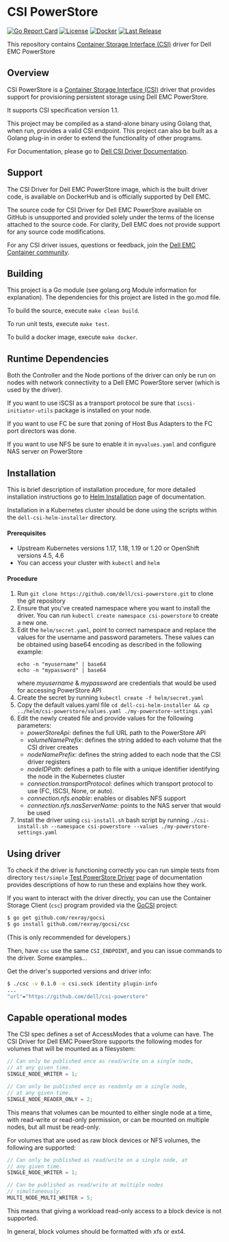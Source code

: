 # CSI PowerStore

[![Go Report Card](https://goreportcard.com/badge/github.com/dell/csi-powerstore)](https://goreportcard.com/report/github.com/dell/csi-powerstore)
[![License](https://img.shields.io/badge/License-Apache%202.0-blue.svg)](https://github.com/dell/csi-powerstore/blob/master/LICENSE)
[![Docker](https://img.shields.io/docker/pulls/dellemc/csi-powerstore.svg?logo=docker)](https://hub.docker.com/r/dellemc/csi-powerstore)
[![Last Release](https://img.shields.io/github/v/release/dell/csi-powerstore?label=latest&style=flat-square)](https://github.com/dell/csi-powerstore/releases)

This repository contains [Container Storage Interface (CSI)](https://github.com/container-storage-interface/) driver for Dell EMC PowerStore 

## Overview
CSI PowerStore is a [Container Storage Interface (CSI)](https://github.com/container-storage-interface/) driver that provides support for provisioning persistent storage using Dell EMC PowerStore.

It supports CSI specification version 1.1.

This project may be compiled as a stand-alone binary using Golang that, when run, provides a valid CSI endpoint. This project can also be built as a Golang plug-in in order to extend the functionality of other programs.

For Documentation, please go to [Dell CSI Driver Documentation](https://dell.github.io/storage-plugin-docs).

## Support

The CSI Driver for Dell EMC PowerStore image, which is the built driver code, is available on DockerHub and is officially supported by Dell EMC.

The source code for CSI Driver for Dell EMC PowerStore available on GitHub is unsupported and provided solely under the terms of the license attached to the source code. For clarity, Dell EMC does not provide support for any source code modifications.

For any CSI driver issues, questions or feedback, join the [Dell EMC Container community](https://www.dell.com/community/Containers/bd-p/Containers).

## Building

This project is a Go module (see golang.org Module information for explanation).
The dependencies for this project are listed in the go.mod file.

To build the source, execute `make clean build`.

To run unit tests, execute `make test`.

To build a docker image, execute `make docker`.

## Runtime Dependencies

Both the Controller and the Node portions of the driver can only be run on nodes with network connectivity to a Dell EMC PowerStore server (which is used by the driver). 

If you want to use iSCSI as a transport protocol be sure that `iscsi-initiator-utils` package is installed on your node. 

If you want to use FC be sure that zoning of Host Bus Adapters to the FC port directors was done. 

If you want to use NFS be sure to enable it in `myvalues.yaml` and configure NAS server on PowerStore

## Installation
This is brief description of installation procedure, for more detailed installation instructions go to [Helm Installation](https://dell.github.io/storage-plugin-docs/docs/installation/helm/powerstore/) page of documentation. 

Installation in a Kubernetes cluster should be done using the scripts within the `dell-csi-helm-installer` directory. 

#### Prerequisites
- Upstream Kubernetes versions 1.17, 1.18, 1.19 or 1.20 or OpenShift versions 4.5, 4.6
- You can access your cluster with `kubectl` and `helm`

#### Procedure
1. Run `git clone https://github.com/dell/csi-powerstore.git` to clone the git repository
2. Ensure that you've created namespace where you want to install the driver. You can run `kubectl create namespace csi-powerstore` to create a new one. 
3. Edit the `helm/secret.yaml`, point to correct namespace and replace the values for the username and password parameters.
    These values can be obtained using base64 encoding as described in the following example:
    ```
    echo -n "myusername" | base64
    echo -n "mypassword" | base64
    ```
   where *myusername* & *mypassword* are credentials that would be used for accessing PowerStore API
4. Create the secret by running `kubectl create -f helm/secret.yaml` 
5. Copy the default values.yaml file `cd dell-csi-helm-installer && cp ../helm/csi-powerstore/values.yaml ./my-powerstore-settings.yaml`
6. Edit the newly created file and provide values for the following parameters:
    - *powerStoreApi*: defines the full URL path to the PowerStore API
    - *volumeNamePrefix*: defines the string added to each volume that the CSI driver creates
    - *nodeNamePrefix*: defines the string added to each node that the CSI driver registers
    - *nodeIDPath*: defines a path to file with a unique identifier identifying the node in the Kubernetes cluster
    - *connection.transportProtocol*: defines which transport protocol to use (FC, ISCSI, None, or auto).
    - *connection.nfs.enable*: enables or disables NFS support
    - *connection.nfs.nasServerName*: points to the NAS server that would be used
7. Install the driver using `csi-install.sh` bash script by running `./csi-install.sh --namespace csi-powerstore --values ./my-powerstore-settings.yaml` 


## Using driver
To check if the driver is functioning correctly you can run simple tests from directory `test/simple`
[Test PowerStore Driver](https://dell.github.io/storage-plugin-docs/docs/installation/test/powerstore) page of documentation provides descriptions of how to run these and explains how they work.

If you want to interact with the driver directly, you can use the Container Storage Client (`csc`) program provided via the [GoCSI](https://github.com/rexray/gocsi) project:

```bash
$ go get github.com/rexray/gocsi
$ go install github.com/rexray/gocsi/csc
```
(This is only recommended for developers.)

Then, have `csc` use the same `CSI_ENDPOINT`, and you can issue commands to the driver. Some examples...

Get the driver's supported versions and driver info:

```bash
$ ./csc -v 0.1.0 -e csi.sock identity plugin-info
...
"url"="https://github.com/dell/csi-powerstore"
```

## Capable operational modes
The CSI spec defines a set of AccessModes that a volume can have. The CSI Driver for Dell EMC PowerStore supports the following modes for volumes that will be mounted as a filesystem:

```go
// Can only be published once as read/write on a single node,
// at any given time.
SINGLE_NODE_WRITER = 1;

// Can only be published once as readonly on a single node,
// at any given time.
SINGLE_NODE_READER_ONLY = 2;
```

This means that volumes can be mounted to either single node at a time, with read-write or read-only permission, or can be mounted on multiple nodes, but all must be read-only.

For volumes that are used as raw block devices or NFS volumes, the following are supported:

```go
// Can only be published as read/write on a single node, at
// any given time.
SINGLE_NODE_WRITER = 1;

// Can be published as read/write at multiple nodes
// simultaneously.
MULTI_NODE_MULTI_WRITER = 5;
```

This means that giving a workload read-only access to a block device is not supported.

In general, block volumes should be formatted with xfs or ext4.

